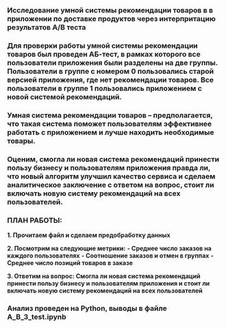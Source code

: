### Исследование умной системы рекомендации товаров в в приложении по доставке продуктов через интерпритацию результатов А/B теста

###  Для проверки работы умной системы рекомендации товаров был проведен АБ-тест, в рамках которого все пользователи приложения были разделены на две группы. Пользователи в группе с номером 0 пользовались старой версией приложения, где нет рекомендации товаров. Все пользователи в группе 1 пользовались приложением с новой системой рекомендаций.
### Умная система рекомендации товаров – предполагается, что такая система поможет пользователям эффективнее работать с приложением и лучше находить необходимые товары.
### Оценим, смогла ли новая система рекомендаций принести пользу бизнесу и пользователям приложения правда ли, что новый алгоритм улучшил качество сервиса и сделаем аналитическое заключение с ответом на вопрос, стоит ли включать новую систему рекомендаций на всех пользователей.

### ПЛАН РАБОТЫ:

**1. Прочитаем файл и сделаем предобработку данных** 

**2. Посмотрим на следующие метрики:**
**- Среднее число заказов на каждого пользователях**
**- Соотношение заказов и отмен в группах**
**- Среднее число позиций товаров в заказе**

**3. Ответим на вопрос: Смогла ли новая система рекомендаций принести пользу бизнесу и пользователям приложения и стоит ли включать новую систему рекомендаций на всех пользователей**  

### Анализ проведен на Python, выводы в файле A_B_3_test.ipynb
